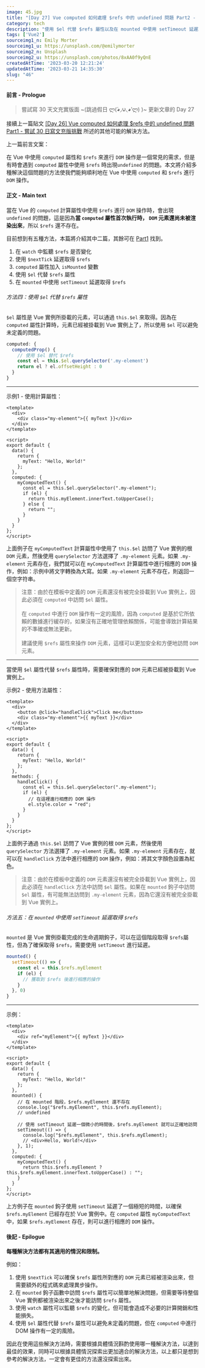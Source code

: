 ```yaml
---
image: 45.jpg
title: "[Day 27] Vue computed 如何處理 $refs 中的 undefined 問題 Part2 - 嘗試 30 日寫文充版挑戰"
category: tech
description: "使用 $el 代替 $refs 屬性以及在 mounted 中使用 setTimeout 延遲取得 $refs。"
tags: ['Vue2']
sourceimg1_n: Emily Morter
sourceimg1_u: https://unsplash.com/@emilymorter
sourceimg2_n: Unsplash
sourceimg2_u: https://unsplash.com/photos/8xAA0f9yQnE
createdAtTime: '2023-03-20 12:21:24'
updatedAtTime: '2023-03-21 14:35:30'
slug: "46"
---
```


#### 前言 - Prologue
> 嘗試寫 30 天文充實版面 ~(跳過假日 ლ(́◕◞౪◟◕‵ლ) )~ 更新文章的 Day 27

接續上一篇貼文 [[Day 26] Vue computed 如何處理 $refs 中的 undefined 問題 Part1 - 嘗試 30 日寫文充版挑戰](blog/45) 所述的其他可能的解決方法。

上一篇前言文案：

在 Vue 中使用 `computed` 屬性和 `$refs` 來進行 `DOM` 操作是一個常見的需求，但是有時會遇到 `computed` 屬性中使用 `$refs` 時出現`undefined` 的問題。本文將介紹多種解決這個問題的方法使我們能夠順利地在 Vue 中使用 `computed` 和 `$refs` 進行 `DOM` 操作。

#### 正文 - Main text
當在 Vue 的 `computed` 計算屬性中使用 `$refs` 進行 `DOM` 操作時，會出現 `undefined` 的問題，這是因為**當 `computed` 屬性首次執行時， `DOM` 元素還尚未被渲染出來**，所以 `$refs` 還不存在。

目前想到有五種方法，本篇將介紹其中二篇，其餘可在 [Part1](blog/45) 找到。
1. 在 `watch` 中監聽 `$refs` 是否變化
2. 使用 `$nextTick` 延遲取得 `$refs`
3. `computed` 屬性加入 `isMounted` 變數
4. 使用 `$el` 代替 `$refs` 屬性
5. 在 `mounted` 中使用 `setTimeout` 延遲取得 `$refs`

###### 方法四：使用 `$el` 代替 `$refs` 屬性
`$el` 屬性是 Vue 實例所掛載的元素，可以通過 `this.$el` 來取得。因為在 `computed` 屬性計算時，元素已經被掛載到 Vue 實例上了，所以使用 `$el` 可以避免未定義的問題。
```js
computed: {
  computedProp() {
    // 使用 $el 替代 $refs
    const el = this.$el.querySelector('.my-element')
    return el ? el.offsetHeight : 0
  }
}
```

---

示例1 - 使用計算屬性：
```vue
<template>
  <div>
    <div class="my-element">{{ myText }}</div>
  </div>
</template>

<script>
export default {
  data() {
    return {
      myText: "Hello, World!"
    };
  },
  computed: {
    myComputedText() {
      const el = this.$el.querySelector(".my-element");
      if (el) {
        return this.myElement.innerText.toUpperCase();
      } else {
        return "";
      }
    }
  }
};
</script>
```
上面例子在 `myComputedText` 計算屬性中使用了 `this.$el` 訪問了 Vue 實例的根 `DOM` 元素，然後使用 `querySelector` 方法選擇了 `.my-element` 元素。如果 `.my-element` 元素存在，我們就可以在 `myComputedText` 計算屬性中進行相應的 `DOM` 操作，例如：示例中將文字轉換為大寫。如果 `.my-element` 元素不存在，則返回一個空字符串。

> 注意：由於在模板中定義的 `DOM` 元素還沒有被完全掛載到 Vue 實例上，因此必須在 `computed` 中訪問 `$el` 屬性。<br/><br/>在 `computed` 中進行 `DOM` 操作有一定的風險，因為 `computed` 是基於它所依賴的數據進行緩存的，如果沒有正確地管理依賴關係，可能會導致計算結果的不準確或無法更新。<br/><br/>建議使用 `$refs` 屬性來操作 `DOM` 元素，這樣可以更加安全和方便地訪問 `DOM` 元素。

---

當使用 `$el` 屬性代替 `$refs` 屬性時，需要確保對應的 `DOM` 元素已經被掛載到 Vue 實例上。

示例2 - 使用方法屬性：
```vue
<template>
  <div>
    <button @click="handleClick">Click me</button>
    <div class="my-element">{{ myText }}</div>
  </div>
</template>

<script>
export default {
  data() {
    return {
      myText: "Hello, World!"
    };
  },
  methods: {
    handleClick() {
      const el = this.$el.querySelector(".my-element");
      if (el) {
        // 在這裡進行相應的 DOM 操作
        el.style.color = "red";
      }
    }
  }
};
</script>
```
上面例子通過 `this.$el` 訪問了 Vue 實例的根 `DOM` 元素，然後使用 `querySelector` 方法選擇了 `.my-element` 元素。如果 `.my-element` 元素存在，就可以在 `handleClick` 方法中進行相應的 `DOM` 操作，例如：將其文字顏色設置為紅色。

> 注意：由於在模板中定義的 `DOM` 元素還沒有被完全掛載到 Vue 實例上，因此必須在 `handleClick` 方法中訪問 `$el` 屬性。如果在 `mounted` 鉤子中訪問 `$el` 屬性，有可能無法訪問到 `.my-element` 元素，因為它還沒有被完全掛載到 Vue 實例上。

###### 方法五：在 `mounted` 中使用 `setTimeout` 延遲取得 `$refs`
`mounted` 是 Vue 實例掛載完成的生命週期鉤子，可以在這個階段取得 `$refs`屬性，但為了確保取得 `$refs`，需要使用 `setTimeout` 進行延遲。
```js
mounted() {
  setTimeout(() => {
    const el = this.$refs.myElement
    if (el) {
      // 獲取到 $refs 後進行相應的操作
    }
  }, 0)
}
```

---

示例：
```vue
<template>
  <div>
    <div ref="myElement">{{ myText }}</div>
  </div>
</template>

<script>
export default {
  data() {
    return {
      myText: "Hello, World!"
    };
  },
  mounted() {
    // 在 mounted 階段，$refs.myElement 還不存在
    console.log("$refs.myElement", this.$refs.myElement);
    // undefined

    // 使用 setTimeout 延遲一個微小的時間後，$refs.myElement 就可以正確地訪問
    setTimeout(() => {
      console.log("$refs.myElement", this.$refs.myElement);
      // <div>Hello, World!</div>
    }, 1);
  },
  computed: {
    myComputedText() {
      return this.$refs.myElement ? this.$refs.myElement.innerText.toUpperCase() : "";
    }
  }
};
</script>
```
上方例子在 `mounted` 鉤子使用 `setTimeout` 延遲了一個極短的時間，以確保 `$refs.myElement` 已經存在於 Vue 實例中。在 `computed` 屬性 `myComputedText` 中，如果 `$refs.myElement` 存在，則可以進行相應的 `DOM` 操作。

#### 後記 - Epilogue
**每種解決方法都有其適用的情況和限制。**

例如：
1. 使用 `$nextTick` 可以確保 `$refs` 屬性所對應的 `DOM` 元素已經被渲染出來，但需要額外的程式碼來處理異步操作。
2. 在 `mounted` 鉤子函數中訪問 `$refs` 屬性可以簡單地解決問題，但需要等待整個 Vue 實例都被渲染出來之後才能訪問 `$refs` 屬性。
3. 使用 `watch` 屬性可以監聽 `$refs` 的變化，但可能會造成不必要的計算開銷和性能損失。
4. 使用 `$el` 屬性代替 `$refs` 屬性可以避免未定義的問題，但在 `computed` 中進行 DOM 操作有一定的風險。

因此在使用這些解決方法時，需要根據具體情況斟酌使用哪一種解決方法，以達到最佳的效果，同時可以根據具體情況探索出更加適合的解決方法，以上都只是想到參考的解決方法，一定會有更佳的方法還沒探索出來。